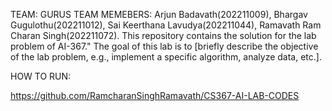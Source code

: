TEAM: GURUS
TEAM MEMEBERS: Arjun Badavath(202211009), Bhargav Gugulothu(202211012), Sai Keerthana Lavudya(202211044), Ramavath Ram Charan Singh(202211072).
This repository contains the solution for the lab problem of AI-367." The goal of this lab is to [briefly describe the objective of the lab problem, e.g., implement a specific algorithm, analyze data, etc.].

HOW TO RUN:

https://github.com/RamcharanSinghRamavath/CS367-AI-LAB-CODES

